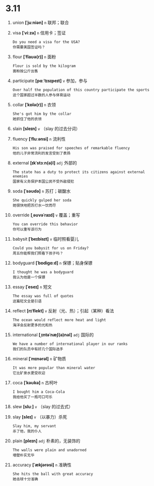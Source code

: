 # 3.11









1. union **[ˈjuːniən]** `n` 联邦；联合

2. visa **[ˈviːzə]** `n` 信用卡；签证
    ```
    Do you need a visa for the USA?
    你需要美国签证吗？
    ```

3. flour **[ˈflaʊə(r)]** `n` 面粉
    ```
    Flour is sold by the kilogram
    面粉按公斤出售
    ```

4. participate **[pɑːˈtɪsɪpeɪt]** `v` 参加，参与
    ```
    Over half the population of this country participate the sports
    这个国家超过半数的人参与体育运动
    ```

5. collar **[ˈkɒlə(r)]** `n` 衣领
    ```
    She's got him by the collar
    她抓住了他的衣领
    ```

6. slain **[sleɪn]** `v` （slay 的过去分词）

7. fluency **[ˈfluːənsi]** `n` 流利性
    ```
    His son was praised for speeches of remarkable fluency
    他的儿子非常流利的发言受到了表扬
    ```

8. external **[ɪkˈstɜːn(ə)l]** `adj` 外部的
    ```
    The state has a duty to protect its citizens against external enemies
    国家有义务保护本国公民不受外敌侵犯
    ```

9. soda **[ˈsəʊdə]** `n` 苏打；碳酸水
    ```
    She quickly gulped her soda
    她很快地把苏打水一饮而尽
    ```

10. override **[ˌəʊvəˈraɪd]** `v` 覆盖；重写
    ```
    You can override this behavior
    你可以重写该行为
    ```

11. babysit **[ˈbeɪbisɪt]** `v` 临时照看婴儿
    ```
    Could you babysit for us on Friday?
    周五你能帮我们照看下孩子吗？
    ```

12. bodyguard **[ˈbɒdiɡɑːd]** `n` 保镖；贴身保镖
    ```
    I thought he was a bodyguard
    我认为他是一个保镖
    ```

13. essay **[ˈeseɪ]** `n` 短文
    ```
    The essay was full of quotes
    这篇短文全是引语
    ```

14. reflect **[rɪˈflekt]** `v` 反射（光、热）；引起（某种）看法
    ```
    The ocean would reflect more heat and light
    海洋会反射更多的光和热
    ```

15. international **[ˌɪntəˈnæʃ(ə)nəl]** `adj` 国际的
    ```
    We have a number of international player in our ranks
    我们的队员中有好几个国际选手
    ```

16. mineral **[ˈmɪnərəl]** `n` 矿物质
    ```
    It was more popular than mineral water
    它比矿泉水更受欢迎
    ```

17. coca **[ˈkəʊkə]** `n` 古柯叶
    ```
    I bought him a Coca-Cola
    我给他买了一瓶可口可乐
    ```

18. slew **[sluː]** `v` （slay 的过去式）

19. slay **[sleɪ]** `v` （以暴力）杀死
    ```
    Slay him, my servant
    杀了他，我的仆人
    ```

20. plain **[pleɪn]** `adj` 朴素的，无装饰的
    ```
    The walls were plain and unadorned
    墙壁朴实无华
    ```

21. accuracy **[ˈækjərəsi]** `n` 准确性
    ```
    She hits the ball with great accuracy
    她击球十分准确
    ```
